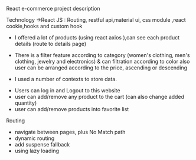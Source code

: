 <!--  👋👀 Hi, I’m Afrah Abualrob -->


React e-commerce project description

Technology ->React JS : Routing, restful api,material ui, css module ,react cookie,hooks and custom hook

* I offered a lot of products (using react axios ),can see each product details (route to details page)

* There is a filter feature according to category (women's clothing, men's clothing, jewelry and electronics) & can filtration according to color
also user can be arranged according to the price, ascending or descending 

* I used a number of contexts to store data.

- Users can log in and Logout to this website
- user can add/remove any product to the cart (can also change added quantity) 
- user can add/remove products into favorite list

Routing 
- navigate between pages, plus No Match path
- dynamic routing
-  add suspense fallback
- using lazy loading 


